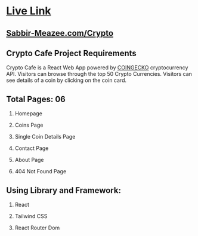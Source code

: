 # [Live Link](https://sabbir-meazee-crypto.netlify.app/)
## [Sabbir-Meazee.com/Crypto](https://sabbir-meazee-crypto.netlify.app/)


## Crypto Cafe Project Requirements

Crypto Cafe is a React Web App powered by [COINGECKO](https://www.coingecko.com/en/api/documentation) cryptocurrency API. Visitors can browse through the top 50 Crypto Currencies. Visitors can see details of a coin by clicking on the coin card.

  

## Total Pages: 06

1.  Homepage
    
2.  Coins Page
    
3.  Single Coin Details Page
    
4.  Contact Page
    
5.  About Page
    
6.  404 Not Found Page


## Using Library and Framework:

1.  React 
    
2.  Tailwind CSS 
    
3.  React Router Dom 
    


